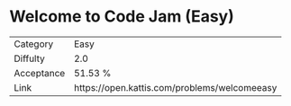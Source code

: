 # Welcome to Code Jam (Easy)

<table>
    <tr>
        <td>Category</td>
        <td>Easy</td>
    </tr>
    <tr>
        <td>Diffulty</td>
        <td>2.0</td>
    </tr>
    <tr>
        <td>Acceptance</td>
        <td>51.53 %</td>
    </tr>
    <tr>
        <td>Link</td>
        <td>https://open.kattis.com/problems/welcomeeasy</td>
    </tr>
</table>